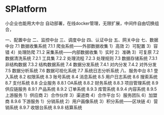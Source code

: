 # SPlatform
小企业也能用大中台
自动部署，在线docker管理，无限扩展，中间件自由切换组合，

一、配置中台
二、监控中台
三、调度中台
四、认证中台
五、网关中台 
七、数据中台
  7.1 数据收集系统 
      7.1.1 爬虫系统——外部数据收集 
          1）高效
          2）可配置
          3）容错
          4）处理防爬
      7.1.2 采集系统——内部数据收集
          1）实时
          2）准确
          3）可复原
  7.2 数据清洗系统
      7.2.1 工具集
      7.2.2 处理流程
      7.2.3 处理规则
  7.3 数据存储系统
      7.3.1 非结构数据
      7.3.2 结构数据系统
  7.4 数据分发系统
      7.4.1 对内分发
      7.4.2 对外分发
  7.5 数据分析系统
  7.6 数据可视化系统
  7.7 系统日志分析系统
八、服务中台
  8.1 登入系统
  8.2 权限系统
  8.3 账号系统
  8.4 消息系统
  8.5 用户日志系统
  8.6 搜索系统
  8.7 支付系统
  8.8 企业服务
     8.8.1 OA系统
     8.8.2 财务系统
     8.8.3 项目管理系统
  8.9 供应链服务
     8.9.1 产品系统
     8.9.2 订单系统
     8.9.3 库管系统
     8.9.4 内容系统
     8.9.5 上游服务
        1）供应商
        2）合作伙伴
        3）渠道商
        4）合作平台
        5）服务团队
        6）加盟商
     8.9.6 下游服务
        1）分销系统
        2）用户画像系统
        3）积分系统——区块链
        4）营销系统
     8.9.7 收银台系统
     8.9.8 结算系统
  
